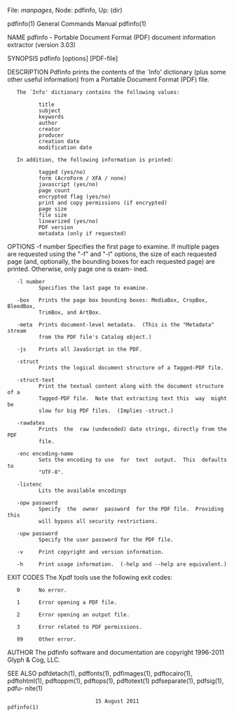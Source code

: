File: *manpages*,  Node: pdfinfo,  Up: (dir)

pdfinfo(1)                  General Commands Manual                 pdfinfo(1)



NAME
       pdfinfo - Portable Document Format (PDF) document information extractor
       (version 3.03)

SYNOPSIS
       pdfinfo [options] [PDF-file]

DESCRIPTION
       Pdfinfo prints the contents of the ´Info' dictionary (plus  some  other
       useful information) from a Portable Document Format (PDF) file.

       The ´Info' dictionary contains the following values:

              title
              subject
              keywords
              author
              creator
              producer
              creation date
              modification date

       In addition, the following information is printed:

              tagged (yes/no)
              form (AcroForm / XFA / none)
              javascript (yes/no)
              page count
              encrypted flag (yes/no)
              print and copy permissions (if encrypted)
              page size
              file size
              linearized (yes/no)
              PDF version
              metadata (only if requested)

OPTIONS
       -f number
              Specifies  the  first  page  to  examine.  If multiple pages are
              requested using the "-f" and "-l"  options,  the  size  of  each
              requested  page  (and,  optionally,  the bounding boxes for each
              requested page) are printed.  Otherwise, only page one is  exam-
              ined.

       -l number
              Specifies the last page to examine.

       -box   Prints the page box bounding boxes: MediaBox, CropBox, BleedBox,
              TrimBox, and ArtBox.

       -meta  Prints document-level metadata.  (This is the "Metadata"  stream
              from the PDF file's Catalog object.)

       -js    Prints all JavaScript in the PDF.

       -struct
              Prints the logical document structure of a Tagged-PDF file.

       -struct-text
              Print the textual content along with the document structure of a
              Tagged-PDF file.  Note that extracting text this  way  might  be
              slow for big PDF files.  (Implies -struct.)

       -rawdates
              Prints  the  raw (undecoded) date strings, directly from the PDF
              file.

       -enc encoding-name
              Sets the encoding to use  for  text  output.  This  defaults  to
              "UTF-8".

       -listenc
              Lits the available encodings

       -opw password
              Specify  the  owner  password  for the PDF file.  Providing this
              will bypass all security restrictions.

       -upw password
              Specify the user password for the PDF file.

       -v     Print copyright and version information.

       -h     Print usage information.  (-help and --help are equivalent.)

EXIT CODES
       The Xpdf tools use the following exit codes:

       0      No error.

       1      Error opening a PDF file.

       2      Error opening an output file.

       3      Error related to PDF permissions.

       99     Other error.

AUTHOR
       The pdfinfo software and documentation are copyright 1996-2011 Glyph  &
       Cog, LLC.

SEE ALSO
       pdfdetach(1),  pdffonts(1),  pdfimages(1), pdftocairo(1), pdftohtml(1),
       pdftoppm(1), pdftops(1), pdftotext(1) pdfseparate(1), pdfsig(1),  pdfu-
       nite(1)



                                15 August 2011                      pdfinfo(1)
